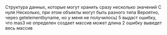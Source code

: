 Структура данных, которые могут хранить сразу несколько значений 
С нуля 
Несколько, при этом объекты могут быть разного типа
Вероятно, через getelementbyname, но у меня не получилось)
5
выдаст ошибку, что mas3 не определен
создает массив
может
длина 2 
ошибку 
выведет весь массив 